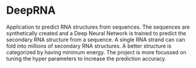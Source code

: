 # DeepRNA

Application to predict RNA structures from sequences. The sequences are synthetically created and a Deep Neural Network is trained to predict the secondary RNA structure from a sequence. A single RNA strand can can fold into millions of secondary RNA structures. A better structure is categorized by having minimum energy. The project is more focussed on tuning the hyper parameters to increase the prediction accuracy.
